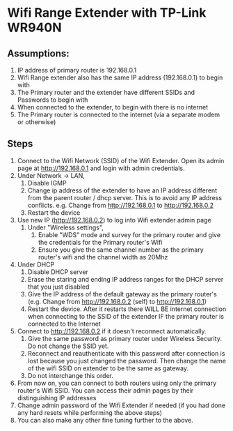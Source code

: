 # Wifi Range Extender with TP-Link WR940N

## Assumptions:
1. IP address of primary router is 192.168.0.1
2. Wifi Range extender also has the same IP address (192.168.0.1) to begin with
3. The Primary router and the extender have different SSIDs and Passwords to begin with
4. When connected to the extender, to begin with there is no internet
5. The Primary router is connected to the internet (via a separate modem or otherwise)


## Steps
1. Connect to the Wifi Network (SSID) of the Wifi Extender. Open its admin page at http://192.168.0.1 and login with admin credentials.
2. Under Network -> LAN,
    1. Disable IGMP
    2. Change ip address of the extender to have an IP address different from the parent router / dhcp server. This is to avoid any IP address conflicts. e.g. Change from http://192.168.0.1 to http://192.168.0.2
    3.  Restart the device
3. Use new IP (http://192.168.0.2) to log into Wifi extender admin page
    1. Under "Wireless settings", 
        1. Enable "WDS" mode and survey for the primary router and give the credentials for the Primary router's Wifi
        2. Ensure you give the same channel number as the primary router's wifi and the channel width as 20Mhz
4. Under DHCP 
    1. Disable DHCP server 
    2. Erase the staring and ending IP address ranges for the DHCP server that you just disabled
    3. Give the IP address of the default gateway as the primary router's (e.g. Change from http://192.168.0.2 (self) to http://192.168.0.1)
    4. Restart the device. After it restarts there WILL BE internet connection when connecting to the SSID of the extender IF the primary router is connected to the Internet
5. Connect	to http://192.168.0.2 if it doesn't reconnect automatically. 
    1. Give the same password as primary router under Wireless Security. Do not change the SSID yet. 
    2. Reconnect and reauthenticate with this password after connection is lost because you just changed the password. Then change the name of the wifi SSID on extender to be the same as gateway. 
    3. Do not interchange this order. 
6. From now on, you can connect to both routers using only the primary router's Wifi SSID. You can access their admin pages by their distinguishing IP addresses
7. Change admin password of the Wifi Extender if needed (if you had done any hard resets while performing the above steps)
8. You can also make any other fine tuning further to the above.
